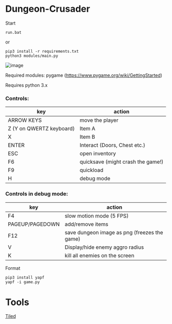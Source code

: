 # Dungeon-Crusader

Start 
```shell
run.bat
```

or


```shell
pip3 install -r requirements.txt 
python3 modules/main.py
```


![image](https://github.com/humbertodias/pygame-dungeon-crusader/assets/9255997/5be6593b-b4d2-4681-8b3d-cd858b325a78)


Required modules: pygame (https://www.pygame.org/wiki/GettingStarted)

Requires python 3.x

### Controls:
| key | action|
|-----|-------|
| ARROW KEYS| move the player|
| Z (Y on QWERTZ keyboard)| Item A |
| X | Item B |
| ENTER | Interact (Doors, Chest etc.) |
| ESC | open inventory |
| F6 | quicksave (might crash the game!)|
| F9| quickload |
| H | debug mode |

### Controls in debug mode:
| key | action|
|-----|-------|
|F4 | slow motion mode (5 FPS)|
|PAGEUP/PAGEDOWN | add/remove items|
|F12 | save dungeon image as png (freezes the game) |
| V | Display/hide enemy aggro radius|
| K | kill all enemies on the screen |




Format
```
pip3 install yapf
yapf -i game.py
```

# Tools

[Tiled](https://www.mapeditor.org)
